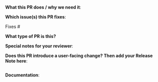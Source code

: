 **What this PR does / why we need it**:

**Which issue(s) this PR fixes**:
<!--optional, in `fixes #<issue number>` format, will close the issue(s) when PR gets merged-->
Fixes #

**What type of PR is this?**
<!--
Add one of the following kinds:
/kind bug
/kind cleanup
/kind documentation
/kind feature
/kind design

Optionally add one or more of the following kinds if applicable:
/kind api-change
/kind deprecation
/kind failing-test
/kind flake
/kind regression
/kind chore
-->

**Special notes for your reviewer**:

**Does this PR introduce a user-facing change? Then add your Release Note here**:
<!--
Write your release note:
1. Enter your extended release note in the below block. If the PR requires additional action from users switching to the new release, include the string "action required".
2. If no release note is required, just write "NONE".
-->
```release-note

```

**Documentation**:
<!--
Please do one of the following options:
- Add a link to the existing documentation
- Add a link to the kubermatic/docs pull request
- If no documentation change is applicable then add:
  - TBD (documentation will be added later)
  - NONE (no documentation needed for this PR)
-->
```documentation

```
